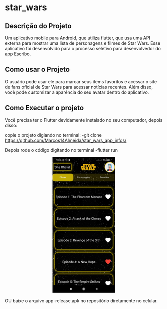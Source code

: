 # star_wars

## Descrição do Projeto 

Um aplicativo mobile para Android, que utiliza flutter, que usa uma API externa para mostrar uma lista de personagens e filmes de Star Wars. Esse aplicativo foi desenvolvido para o processo seletivo para desenvolvedor do app Escribo. 

## Como usar o Projeto 

O usuário pode usar ele para marcar seus items favoritos e acessar o site de fans oficial de Star Wars para acessar notícias recentes. Além disso, você pode customizar a aparência do seu avatar dentro do aplicativo.

## Como Executar o projeto

Você precisa ter o Flutter devidamente instalado no seu computador, depois disso: 

copie o projeto digiando no terminal:
-git clone https://github.com/Marcos14Almeida/star_wars_app_infos/

Depois rode o código digitando no terminal
-flutter run


<p align="center">
  <img src=" https://github.com/Marcos14Almeida/star_wars_app_infos/blob/master/screenshot.jpg" width="200" title="Screenshot">
  </a>
</p>

OU baixe o arquivo app-release.apk no repositório diretamente no celular. 

